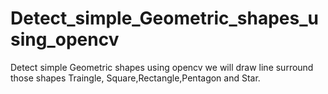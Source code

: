 # Detect_simple_Geometric_shapes_using_opencv
Detect simple Geometric shapes using opencv we will draw line surround those shapes Traingle, Square,Rectangle,Pentagon and Star.
